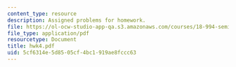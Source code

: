 ```yaml
---
content_type: resource
description: Assigned problems for homework.
file: https://ol-ocw-studio-app-qa.s3.amazonaws.com/courses/18-994-seminar-in-geometry-fall-2004/5cf6314e5d8505cf4bc1919ae8fccc63_hwk4.pdf
file_type: application/pdf
resourcetype: Document
title: hwk4.pdf
uid: 5cf6314e-5d85-05cf-4bc1-919ae8fccc63
---
```

